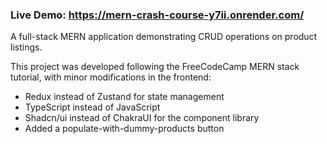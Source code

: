 ### **Live Demo**: https://mern-crash-course-y7ii.onrender.com/

A full-stack MERN application demonstrating CRUD operations on product listings.

This project was developed following the FreeCodeCamp MERN stack tutorial, with minor modifications in the frontend:
- Redux instead of Zustand for state management
- TypeScript instead of JavaScript
- Shadcn/ui instead of ChakraUI for the component library
- Added a populate-with-dummy-products button
